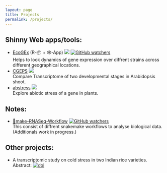 ```yaml
---
layout: page
title: Projects
permalink: /projects/
---
```


## Shinny Web apps/tools:
* [EcoGEx](https://sangram.shinyapps.io/EcoGEx/) (R-📦 + 🕸️-App) [![](https://img.shields.io/badge/Web_App-Active_and_Runing-Green.svg)](https://sangram.shinyapps.io/EcoGEx/) [![GitHub watchers](https://img.shields.io/github/watchers/sk-sahu/EcoGEx.svg?label=On%20GitHub%20Repo&style=social)](https://github.com/sk-sahu/EcoGEx)  
Helps to look dynamics of gene expression over diffrent strains across different geographical locations.
* [CGEPS](https://sangram.shinyapps.io/CGEPS/) [![](https://img.shields.io/badge/Web_App-Under_Development-orange.svg)](https://sangram.shinyapps.io/CGEPS/)  
Compare Transcriptome of two developmental stages in Arabidopsis shoot.
* [abstress](https://sangram.shinyapps.io/abstress/) [![](https://img.shields.io/badge/Web_App-Under_Development-orange.svg)](https://sangram.shinyapps.io/abstress/)  
Explore abiotic stress of a gene in plants.

## Notes:
* [🐍make-RNASeq-Workflow](http://sksahu.net/Snakemake-RNASeq-Workflows/) [![GitHub watchers](https://img.shields.io/github/watchers/sk-sahu/Snakemake-RNASeq-Workflows.svg?label=On%20GitHub%20Repo&style=social)](https://github.com/sk-sahu/Snakemake-RNASeq-Workflows)  
This consist of diffrent snakemake workflows to analyse biological data. (Additionals work in progress.)

## Other projects:
* A transcriptomic study on cold stress in two Indian rice varieties. Abstract: [![doi](https://img.shields.io/badge/DOI-10.24870/cjb.2017--a187-blue.svg?style=flat)](https://doi.org/10.24870/cjb.2017-a187)
